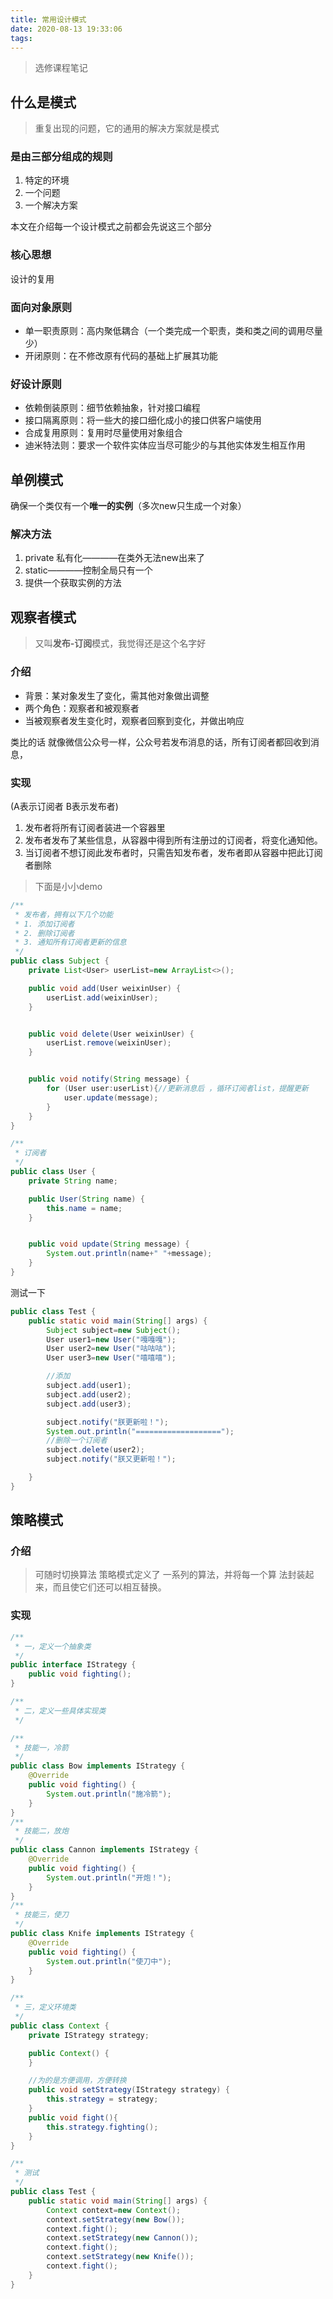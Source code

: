 ```yaml
---
title: 常用设计模式
date: 2020-08-13 19:33:06
tags:
---
```

> 选修课程笔记

## 什么是模式
> 重复出现的问题，它的通用的解决方案就是模式

### 是由三部分组成的规则
1. 特定的环境
2. 一个问题
3. 一个解决方案

本文在介绍每一个设计模式之前都会先说这三个部分

### 核心思想
设计的复用


### 面向对象原则

- 单一职责原则：高内聚低耦合（一个类完成一个职责，类和类之间的调用尽量少）
- 开闭原则：在不修改原有代码的基础上扩展其功能

### 好设计原则

- 依赖倒装原则：细节依赖抽象，针对接口编程
- 接口隔离原则：将一些大的接口细化成小的接口供客户端使用
- 合成复用原则：复用时尽量使用对象组合
- 迪米特法则：要求一个软件实体应当尽可能少的与其他实体发生相互作用

## 单例模式
确保一个类仅有一个**唯一的实例**（多次new只生成一个对象）
### 解决方法

1. private 私有化————在类外无法new出来了
2. static————控制全局只有一个
3. 提供一个获取实例的方法

## 观察者模式
> 又叫**发布-订阅**模式，我觉得还是这个名字好

### 介绍
- 背景：某对象发生了变化，需其他对象做出调整
- 两个角色：观察者和被观察者
- 当被观察者发生变化时，观察者回察到变化，并做出响应

类比的话 就像微信公众号一样，公众号若发布消息的话，所有订阅者都回收到消息，

### 实现
(A表示订阅者 B表示发布者)

1. 发布者将所有订阅者装进一个容器里
2. 发布者发布了某些信息，从容器中得到所有注册过的订阅者，将变化通知他。
3. 当订阅者不想订阅此发布者时，只需告知发布者，发布者即从容器中把此订阅者删除

> 下面是小小demo

```java
/**
 * 发布者，拥有以下几个功能
 * 1. 添加订阅者
 * 2. 删除订阅者
 * 3. 通知所有订阅者更新的信息
 */
public class Subject {
    private List<User> userList=new ArrayList<>();

    public void add(User weixinUser) {
        userList.add(weixinUser);
    }


    public void delete(User weixinUser) {
        userList.remove(weixinUser);
    }


    public void notify(String message) {
        for (User user:userList){//更新消息后 ，循环订阅者list，提醒更新
            user.update(message);
        }
    }
}

```
```java
/**
 * 订阅者
 */
public class User {
    private String name;

    public User(String name) {
        this.name = name;
    }


    public void update(String message) {
        System.out.println(name+" "+message);
    }
}

```
测试一下
```java
public class Test {
    public static void main(String[] args) {
        Subject subject=new Subject();
        User user1=new User("嘎嘎嘎");
        User user2=new User("咕咕咕");
        User user3=new User("嘻嘻嘻");

        //添加
        subject.add(user1);
        subject.add(user2);
        subject.add(user3);

        subject.notify("朕更新啦！");
        System.out.println("===================");
        //删除一个订阅者
        subject.delete(user2);
        subject.notify("朕又更新啦！");

    }
}

```

## 策略模式

### 介绍
> 可随时切换算法
> 策略模式定义了
一系列的算法，并将每一个算
法封装起来，而且使它们还可以相互替换。

### 实现
```java
/**
 * 一，定义一个抽象类
 */
public interface IStrategy {
    public void fighting();
}
```
```java
/**
 * 二，定义一些具体实现类
 */

/**
 * 技能一，冷箭
 */
public class Bow implements IStrategy {
    @Override
    public void fighting() {
        System.out.println("施冷箭");
    }
}
/**
 * 技能二，放炮
 */
public class Cannon implements IStrategy {
    @Override
    public void fighting() {
        System.out.println("开炮！");
    }
}
/**
 * 技能三，使刀
 */
public class Knife implements IStrategy {
    @Override
    public void fighting() {
        System.out.println("使刀中");
    }
}
```
```java
/**
 * 三，定义环境类
 */
public class Context {
    private IStrategy strategy;

    public Context() {
    }

    //为的是方便调用，方便转换
    public void setStrategy(IStrategy strategy) {
        this.strategy = strategy;
    }
    public void fight(){
        this.strategy.fighting();
    }
}
```
```java
/**
 * 测试
 */
public class Test {
    public static void main(String[] args) {
        Context context=new Context();
        context.setStrategy(new Bow());
        context.fight();
        context.setStrategy(new Cannon());
        context.fight();
        context.setStrategy(new Knife());
        context.fight();
    }
}
```

